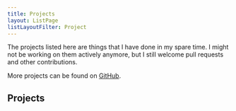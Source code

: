 ```yaml
---
title: Projects
layout: ListPage
listLayoutFilter: Project
---
```


The projects listed here are things that I have done in my spare time. I might not be working on them actively anymore, but I still welcome pull requests and other contributions.

More projects can be found on [GitHub](https://github.com/SecretOnline).

## Projects
